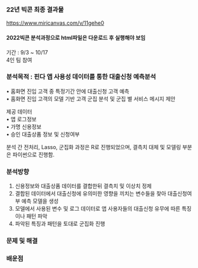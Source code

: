 ### 22년 빅콘 최종 결과물
https://www.miricanvas.com/v/11gehe0
#### 2022빅콘 분석과정으로 html파일은 다운로드 후 실행해야 보임

기간 : 9/3 ~ 10/17  
4인 팀 참여  
  
### 분석목적 : 핀다 앱 사용성 데이터를 통한 대출신청 예측분석  
• 홈화면 진입 고객 중 특정기간 안에 대출신청 고객 예측  
• 홈화면 진입 고객의 모델 기반 고객 군집 분석 및 군집 별 서비스 메시지 제안  

제공 데이터  
• 앱 로그정보  
• 가명 신용정보  
• 승인 대출상품 정보 및 신청여부 

분석 간 전처리, Lasso, 군집화 과정은 R로 진행되었으며, 결측치 대체 및 모델링 부분은 파이썬으로 진행함.

### 분석방향
1. 신용정보와 대출상품 데이터를 결합한뒤 결측치 및 이상치 정제
2. 결합된 데이터에서 대출신청에 유의미한 영향을 끼치는 변수들을 찾아 대출신청여부 예측 모델을 생성
3. 모델에서 사용된 변수 및 로그 데이터로 앱 사용자들의 대출신청 유무에 따른 특징이나 패턴 파악
4. 파악된 특징과 패턴을 토대로 군집화 진행

### 문제 및 해결

### 배운점

